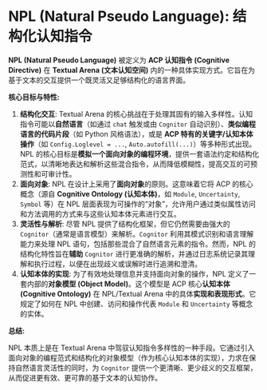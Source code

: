 # NPL (Natural Pseudo Language): 结构化认知指令

**NPL (Natural Pseudo Language)** 被定义为 **ACP 认知指令 (Cognitive Directive)** 在 **Textual Arena (文本认知空间)** 内的一种具体实现方式。它旨在为基于文本的交互提供一个既灵活又足够结构化的语言界面。

**核心目标与特性:**

1.  **结构化交互**: Textual Arena 的核心挑战在于处理其固有的输入多样性。认知指令可能以**自然语言**（如通过 `chat` 触发或由 `Cognitor` 自动识别）、**类似编程语言的代码片段**（如 Python 风格语法），或是 **ACP 特有的关键字/认知本体操作**（如 `Config.Loglevel = ...`, `Auto.autofill(...)`）等多种形式出现。NPL 的核心目标是**模拟一个面向对象的编程环境**，提供一套语法约定和结构化范式，以清晰地表达和解析这些混合指令，从而降低模糊性，提高交互的可预测性和可审计性。
2.  **面向对象**: NPL 在设计上采用了**面向对象**的原则。这意味着它将 ACP 的核心概念（源自 **Cognitive Ontology (认知本体)**，如 `Module`, `Uncertainty`, `Symbol` 等）在 NPL 层面表现为可操作的“对象”，允许用户通过类似属性访问和方法调用的方式来与这些认知本体元素进行交互。
3.  **灵活性与解析**: 尽管 NPL 提供了结构化框架，但它仍然需要由强大的 `Cognitor`（通常是语言模型）来解析。`Cognitor` 利用其模式识别和语言理解能力来处理 NPL 语句，包括那些混合了自然语言元素的指令。然而，NPL 的结构化特性旨在**辅助** `Cognitor` 进行更准确的解析，并通过日志系统记录其理解和执行过程，以便在出现歧义或误解时进行追溯和澄清。
4.  **认知本体的实现**: 为了有效地处理信息并支持面向对象的操作，NPL 定义了一套内部的**对象模型 (Object Model)**。这个模型是 ACP 核心**认知本体 (Cognitive Ontology)** 在 NPL/Textual Arena 中的具体**实现和表现形式**。它规定了如何在 NPL 中创建、访问和操作代表 `Module` 和 `Uncertainty` 等概念的实体。

**总结:**

NPL 本质上是在 Textual Arena 中驾驭认知指令多样性的一种手段。它通过引入面向对象的编程范式和结构化的对象模型（作为核心认知本体的实现），力求在保持自然语言灵活性的同时，为 `Cognitor` 提供一个更清晰、更少歧义的交互框架，从而促进更有效、更可靠的基于文本的认知协作。

